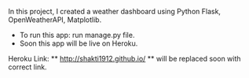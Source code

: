 In this project, I created a weather dashboard using Python Flask, OpenWeatherAPI, Matplotlib.

* To run this app: run manage.py file.
* Soon this app will be live on Heroku.

Heroku Link: ** http://shakti1912.github.io/ ** will be replaced soon with correct link.
